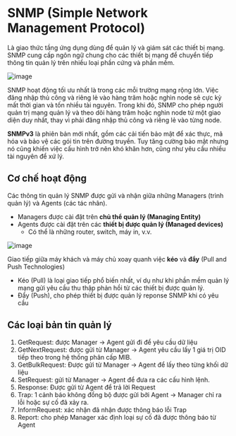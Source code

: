 # SNMP (Simple Network Management Protocol)
Là giao thức tầng ứng dụng dùng để quản lý và giám sát các thiết bị mạng.
SNMP cung cấp ngôn ngữ chung cho các thiết bị mạng để chuyển tiếp thông tin quản lý trên nhiều loại phần cứng và phần mềm.

![image](https://user-images.githubusercontent.com/83684068/119965446-7c0b0100-bfd4-11eb-95c2-cfaafadd226e.png)

SNMP hoạt động tối ưu nhất là trong các mỗi trường mạng rộng lớn.
Việc đăng nhập thủ công và riêng lẻ vào hàng trăm hoặc nghìn node sẽ cực kỳ mất thời gian và tốn nhiều tài nguyên. 
Trong khi đó, SNMP cho phép người quản trị mạng quản lý và theo dõi hàng trăm hoặc nghìn node từ một giao diện duy nhất, thay vì phải đăng nhập thủ công và riêng lẻ vào từng node.

**SNMPv3** là phiên bản mới nhất, gồm các cải tiến bảo mật để xác thực, mã hóa và bảo vệ các gói tin trên đường truyền.
Tuy tăng cường bảo mật nhưng nó cũng khiến việc cấu hình trở nên khó khăn hơn, cũng như yêu cầu nhiều tài nguyên để xứ lý.

## Cơ chế hoạt động
Các thông tin quản lý SNMP được gửi và nhận giữa những Managers (trình quản lý) và Agents (các tác nhân).
- Managers được cài đặt trên **chủ thể quản lý (Managing Entity)**
- Agents được cài đặt trên các **thiết bị được quản lý (Managed devices)**
  - Có thể là những router, switch, máy in, v.v.

![image](https://user-images.githubusercontent.com/83684068/119968526-ccd02900-bfd7-11eb-9aba-13e5828bd6dc.png)

Giao tiếp giữa máy khách và máy chủ xoay quanh việc **kéo** và **đẩy** (Pull and Push Technologies)
- Kéo (Pull) là loại giao tiếp phổ biến nhất, ví dụ như khi phần mềm quản lý mạng gửi yêu cầu thu thập phản hồi từ các thiết bị được quản lý.
- Đẩy (Push), cho phép thiết bị được quản lý reponse SNMP khi có yêu cầu

## Các loại bản tin quản lý
1. GetRequest: được Manager -> Agent gửi đi để yêu cầu dữ liệu
2. GetNextRequest: được gửi từ Manager -> Agent yêu cầu lấy 1 giá trị OID tiếp theo trong hệ thống phân cấp MIB.
3. GetBulkRequest: Được gửi từ Manager -> Agent để lấy theo từng khối dữ liệu
4. SetRequest: gửi từ Manager -> Agent để đưa ra các cấu hình lệnh.
5. Response: Được gửi từ Agent để trả lời Request
6. Trap: 1 cảnh báo không đồng bộ được gửi bởi Agent -> Manager chỉ ra lỗi hoặc sự cố đã xảy ra.
7. InformRequest: xác nhận đã nhận được thông báo lỗi Trap
8. Report: cho phép Manager xác định loại sự cố đã được thông báo từ Agent
